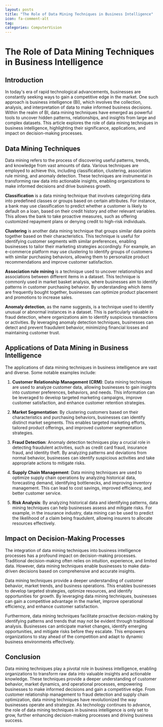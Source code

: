 ```yaml
---
layout: posts
title: "The Role of Data Mining Techniques in Business Intelligence"
icon: fa-comment-alt
tag:      
categories: ComputerVision
---
```



# The Role of Data Mining Techniques in Business Intelligence

## Introduction

In today's era of rapid technological advancements, businesses are constantly seeking ways to gain a competitive edge in the market. One such approach is business intelligence (BI), which involves the collection, analysis, and interpretation of data to make informed business decisions. Within the realm of BI, data mining techniques have emerged as powerful tools to uncover hidden patterns, relationships, and insights from large and complex datasets. This article explores the role of data mining techniques in business intelligence, highlighting their significance, applications, and impact on decision-making processes.

## Data Mining Techniques

Data mining refers to the process of discovering useful patterns, trends, and knowledge from vast amounts of data. Various techniques are employed to achieve this, including classification, clustering, association rule mining, and anomaly detection. These techniques are instrumental in transforming raw data into actionable insights, enabling organizations to make informed decisions and drive business growth.

**Classification** is a data mining technique that involves categorizing data into predefined classes or groups based on certain attributes. For instance, a bank may use classification to predict whether a customer is likely to default on a loan, based on their credit history and other relevant variables. This allows the bank to take proactive measures, such as offering customized repayment plans or denying credit to high-risk individuals.

**Clustering** is another data mining technique that groups similar data points together based on their characteristics. This technique is useful for identifying customer segments with similar preferences, enabling businesses to tailor their marketing strategies accordingly. For example, an e-commerce platform may use clustering to identify groups of customers with similar purchasing behaviors, allowing them to personalize product recommendations and improve customer satisfaction.

**Association rule mining** is a technique used to uncover relationships and associations between different items in a dataset. This technique is commonly used in market basket analysis, where businesses aim to identify patterns in customer purchasing behavior. By understanding which items are frequently bought together, businesses can optimize product placement and promotions to increase sales.

**Anomaly detection**, as the name suggests, is a technique used to identify unusual or abnormal instances in a dataset. This is particularly valuable in fraud detection, where organizations aim to identify suspicious transactions or activities. By leveraging anomaly detection techniques, businesses can detect and prevent fraudulent behavior, minimizing financial losses and maintaining customer trust.

## Applications of Data Mining in Business Intelligence

The applications of data mining techniques in business intelligence are vast and diverse. Some notable examples include:

1. **Customer Relationship Management (CRM)**: Data mining techniques are used to analyze customer data, allowing businesses to gain insights into customer preferences, behaviors, and needs. This information can be leveraged to develop targeted marketing campaigns, improve customer satisfaction, and enhance customer retention strategies.

2. **Market Segmentation**: By clustering customers based on their characteristics and purchasing behaviors, businesses can identify distinct market segments. This enables targeted marketing efforts, tailored product offerings, and improved customer segmentation strategies.

3. **Fraud Detection**: Anomaly detection techniques play a crucial role in detecting fraudulent activities, such as credit card fraud, insurance fraud, and identity theft. By analyzing patterns and deviations from normal behavior, businesses can identify suspicious activities and take appropriate actions to mitigate risks.

4. **Supply Chain Management**: Data mining techniques are used to optimize supply chain operations by analyzing historical data, forecasting demand, identifying bottlenecks, and improving inventory management. This can lead to cost savings, improved efficiency, and better customer service.

5. **Risk Analysis**: By analyzing historical data and identifying patterns, data mining techniques can help businesses assess and mitigate risks. For example, in the insurance industry, data mining can be used to predict the likelihood of a claim being fraudulent, allowing insurers to allocate resources effectively.

## Impact on Decision-Making Processes

The integration of data mining techniques into business intelligence processes has a profound impact on decision-making processes. Traditional decision-making often relies on intuition, experience, and limited data. However, data mining techniques enable businesses to make data-driven decisions based on comprehensive and accurate insights.

Data mining techniques provide a deeper understanding of customer behavior, market trends, and business operations. This enables businesses to develop targeted strategies, optimize resources, and identify opportunities for growth. By leveraging data mining techniques, businesses can gain a competitive advantage in the market, improve operational efficiency, and enhance customer satisfaction.

Furthermore, data mining techniques facilitate proactive decision-making by identifying patterns and trends that may not be evident through traditional analysis. Businesses can anticipate market changes, identify emerging opportunities, and mitigate risks before they escalate. This empowers organizations to stay ahead of the competition and adapt to dynamic business environments effectively.

## Conclusion

Data mining techniques play a pivotal role in business intelligence, enabling organizations to transform raw data into valuable insights and actionable knowledge. These techniques provide a deeper understanding of customer behavior, market dynamics, and operational processes, empowering businesses to make informed decisions and gain a competitive edge. From customer relationship management to fraud detection and supply chain optimization, data mining techniques have revolutionized the way businesses operate and strategize. As technology continues to advance, the role of data mining techniques in business intelligence is only set to grow, further enhancing decision-making processes and driving business success.